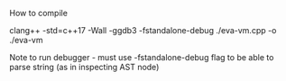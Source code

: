 How to compile

clang++ -std=c++17 -Wall -ggdb3 -fstandalone-debug ./eva-vm.cpp -o ./eva-vm

Note to run debugger - must use -fstandalone-debug flag to be able to parse string (as in inspecting AST node)